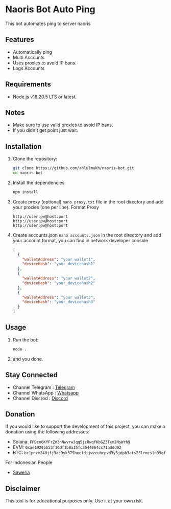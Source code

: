 # Naoris Bot Auto Ping

This bot automates ping to server naoris

## Features

- Automatically ping
- Multi Accounts
- Uses proxies to avoid IP bans.
- Logs Accounts

## Requirements

- Node.js v18.20.5 LTS or latest.

## Notes

- Make sure to use valid proxies to avoid IP bans.
- If you didn't get point just wait.

## Installation

1. Clone the repository:

   ```sh
   git clone https://github.com/ahlulmukh/naoris-bot.git
   cd naoris-bot
   ```

2. Install the dependencies:

   ```sh
   npm install
   ```

3. Create proxy (optional) `nano proxy.txt` file in the root directory and add your proxies (one per line).
   Format Proxy

   ```
   http://user:pw@host:port
   http://user:pw@host:port
   http://user:pw@host:port
   ```

4. Create accounts.json `nano accounts.json` in the root directory and add your account format, you can find in network developer console

   ```json
   [
     {
       "walletAddress": "your wallet1",
       "deviceHash": "your_devicehash1"
     },
     {
       "walletAddress": "your wallet2",
       "deviceHash": "your_devicehash2"
     },
     {
       "walletAddress": "your wallet3",
       "deviceHash": "your_devicehash3"
     }
   ]
   ```

## Usage

1. Run the bot:

   ```sh
   node .
   ```

2. and you done.

## Stay Connected

- Channel Telegram : [Telegram](https://t.me/elpuqus)
- Channel WhatsApp : [Whatsapp](https://whatsapp.com/channel/0029VavBRhGBqbrEF9vxal1R)
- Channel Discrod : [Discord](https://discord.gg/uKM4UCAccY)

## Donation

If you would like to support the development of this project, you can make a donation using the following addresses:

- Solana: `FPDcn6KfFrZm3nNwvrwJqq5jzRwqfKbGZ3TxmJNsWrh9`
- EVM: `0xae1920bb53f16df1b8a15fc3544064cc71addd92`
- BTC: `bc1pnzm240jfj3ac9yk579hxcldjjwzcuhcpvd3y3jdph3ats25lrmcsln99qf`

For Indonesian People

- [Saweria](https://saweria.co/ahlulmukh)

## Disclaimer

This tool is for educational purposes only. Use it at your own risk.

